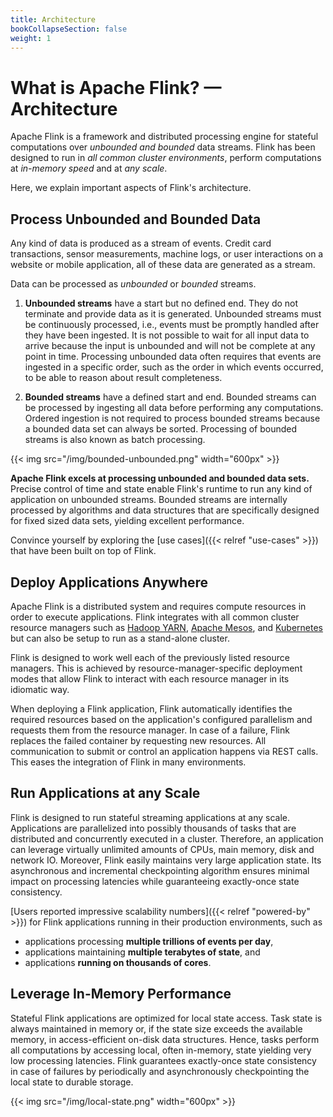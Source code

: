 ```yaml
---
title: Architecture
bookCollapseSection: false
weight: 1
---
```


# What is Apache Flink? — Architecture

Apache Flink is a framework and distributed processing engine for stateful computations over *unbounded and bounded* data streams. Flink has been designed to run in *all common cluster environments*, perform computations at *in-memory speed* and at *any scale*.

Here, we explain important aspects of Flink's architecture.

## Process Unbounded and Bounded Data

Any kind of data is produced as a stream of events. Credit card transactions, sensor measurements, machine logs, or user interactions on a website or mobile application, all of these data are generated as a stream.

Data can be processed as *unbounded* or *bounded* streams.

1. **Unbounded streams** have a start but no defined end. They do not terminate and provide data as it is generated. Unbounded streams must be continuously processed, i.e., events must be promptly handled after they have been ingested. It is not possible to wait for all input data to arrive because the input is unbounded and will not be complete at any point in time. Processing unbounded data often requires that events are ingested in a specific order, such as the order in which events occurred, to be able to reason about result completeness.

2. **Bounded streams** have a defined start and end. Bounded streams can be processed by ingesting all data before performing any computations. Ordered ingestion is not required to process bounded streams because a bounded data set can always be sorted. Processing of bounded streams is also known as batch processing.

{{< img src="/img/bounded-unbounded.png" width="600px" >}}

**Apache Flink excels at processing unbounded and bounded data sets.** Precise control of time and state enable Flink's runtime to run any kind of application on unbounded streams. Bounded streams are internally processed by algorithms and data structures that are specifically designed for fixed sized data sets, yielding excellent performance.

Convince yourself by exploring the [use cases]({{< relref "use-cases" >}}) that have been built on top of Flink.

## Deploy Applications Anywhere

Apache Flink is a distributed system and requires compute resources in order to execute applications. Flink integrates with all common cluster resource managers such as [Hadoop YARN](https://hadoop.apache.org/docs/stable/hadoop-yarn/hadoop-yarn-site/YARN.html), [Apache Mesos](https://mesos.apache.org), and [Kubernetes](https://kubernetes.io/) but can also be setup to run as a stand-alone cluster.

Flink is designed to work well each of the previously listed resource managers. This is achieved by resource-manager-specific deployment modes that allow Flink to interact with each resource manager in its idiomatic way.

When deploying a Flink application, Flink automatically identifies the required resources based on the application's configured parallelism and requests them from the resource manager. In case of a failure, Flink replaces the failed container by requesting new resources. All communication to submit or control an application happens via REST calls. This eases the integration of Flink in many environments.

<!-- Add this section once library deployment mode is supported. -->
<!--

Flink features two deployment modes for applications, the *framework mode* and the *library mode*.

* In the **framework deployment mode**, a client submits a Flink application against a running Flink service that takes care of executing the application. This is the common deployment model for most data processing frameworks, query engines, or database systems.

* In the **library deployment mode**, a Flink application is packaged together with the Flink master executables into a (Docker) image. Another job-independent image contains the Flink worker executables. When a container is started from the job image, the Flink master process is started and the embedded application is automatically loaded. Containers started from the worker image, bootstrap Flink worker processes which automatically connect to the master process. A container manager such as Kubernetes monitors the running containers and automatically restarts failed containers. In this mode, you don't have to setup and maintain a Flink service in your cluster. Instead you package Flink as a library with your application. This model is very popular for deploying microservices. 

<div class="row front-graphic">
  {{< img src="/img/deployment-modes.png" width="600px" >}}
</div>

-->

## Run Applications at any Scale

Flink is designed to run stateful streaming applications at any scale. Applications are parallelized into possibly thousands of tasks that are distributed and concurrently executed in a cluster. Therefore, an application can leverage virtually unlimited amounts of CPUs, main memory, disk and network IO. Moreover, Flink easily maintains very large application state. Its asynchronous and incremental checkpointing algorithm ensures minimal impact on processing latencies while guaranteeing exactly-once state consistency.

[Users reported impressive scalability numbers]({{< relref "powered-by" >}}) for Flink applications running in their production environments, such as

* applications processing **multiple trillions of events per day**,
* applications maintaining **multiple terabytes of state**, and
* applications **running on thousands of cores**.

## Leverage In-Memory Performance

Stateful Flink applications are optimized for local state access. Task state is always maintained in memory or, if the state size exceeds the available memory, in access-efficient on-disk data structures. Hence, tasks perform all computations by accessing local, often in-memory, state yielding very low processing latencies. Flink guarantees exactly-once state consistency in case of failures by periodically and asynchronously checkpointing the local state to durable storage.

<div class="row front-graphic">
  {{< img src="/img/local-state.png" width="600px" >}}
</div>
